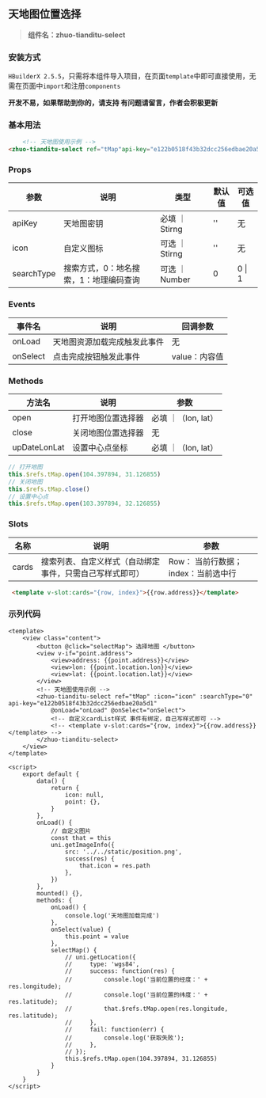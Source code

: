 ## 天地图位置选择
>  **组件名：zhuo-tianditu-select**

### 安装方式

`HBuilderX 2.5.5`，只需将本组件导入项目，在页面`template`中即可直接使用，无需在页面中`import`和注册`components`

**开发不易，如果帮助到你的，请支持 有问题请留言，作者会积极更新**

### 基本用法

```html
    <!-- 天地图使用示例 -->
<zhuo-tianditu-select ref="tMap"api-key="e122b0518f43b32dcc256edbae20a5d1"></zhuo-tianditu-select>
```



### Props

| 参数       | **说明**                               | **类型**       | **默认值** | 可选值 |
| ---------- | -------------------------------------- | -------------- | ---------- | ------ |
| apiKey     | 天地图密钥                             | 必填 ｜ Stirng | ''         | 无     |
| icon       | 自定义图标                             | 可选 ｜ Stirng | ''         | 无     |
| searchType | 搜索方式，0：地名搜索，1：地理编码查询 | 可选 ｜ Number | 0          | 0 \| 1 |



### Events

| **事件名** | **说明**                     | 回调参数      |
| ---------- | ---------------------------- | ------------- |
| onLoad     | 天地图资源加载完成触发此事件 | 无            |
| onSelect   | 点击完成按钮触发此事件       | value：内容值 |



### Methods

| 方法名       | 说明               | 参数                |
| ------------ | ------------------ | ------------------- |
| open         | 打开地图位置选择器 | 必填 ｜（lon, lat） |
| close        | 关闭地图位置选择器 | 无                  |
| upDateLonLat | 设置中心点坐标     | 必填 ｜（lon, lat） |

```js
// 打开地图
this.$refs.tMap.open(104.397894, 31.126855)
// 关闭地图
this.$refs.tMap.close()
// 设置中心点
this.$refs.tMap.open(103.397894, 32.126855)
```



###  Slots

| 名称  | **说明**                                                 | 参数                                |
| ----- | -------------------------------------------------------- | ----------------------------------- |
| cards | 搜索列表、自定义样式（自动绑定事件，只需自己写样式即可） | Row： 当前行数据；index：当前选中行 |

```html
 <template v-slot:cards="{row, index}">{{row.address}}</template> 
```



### 示列代码

```vue
<template>
    <view class="content">
        <button @click="selectMap"> 选择地图 </button>
        <view v-if="point.address">
            <view>address: {{point.address}}</view>
            <view>lon: {{point.location.lon}}</view>
            <view>lat: {{point.location.lat}}</view>
        </view>
        <!-- 天地图使用示例 -->
        <zhuo-tianditu-select ref="tMap" :icon="icon" :searchType="0" api-key="e122b0518f43b32dcc256edbae20a5d1"
            @onLoad="onLoad" @onSelect="onSelect">
            <!-- 自定义cardList样式 事件有绑定，自己写样式即可 -->
            <!-- <template v-slot:cards="{row, index}">{{row.address}}</template> -->
        </zhuo-tianditu-select>
    </view>
</template>

<script>
    export default {
        data() {
            return {
                icon: null,
                point: {},
            }
        },
        onLoad() {
            // 自定义图片
            const that = this
            uni.getImageInfo({
                src: '../../static/position.png',
                success(res) {
                    that.icon = res.path
                },
            })
        },
        mounted() {},
        methods: {
            onLoad() {
                console.log('天地图加载完成')
            },
            onSelect(value) {
                this.point = value
            },
            selectMap() {
                // uni.getLocation({
                //     type: 'wgs84',
                //     success: function(res) {
                //         console.log('当前位置的经度：' + res.longitude);
                //         console.log('当前位置的纬度：' + res.latitude);
                //         that.$refs.tMap.open(res.longitude, res.latitude);
                //     },
                //     fail: function(err) {
                //         console.log('获取失败');
                //     },
                // });
                this.$refs.tMap.open(104.397894, 31.126855)
            }
        }
    }
</script>
```

